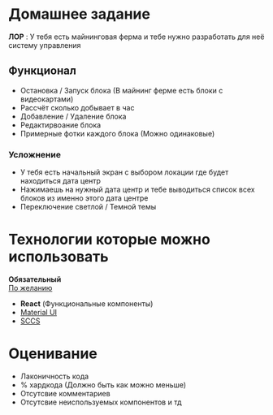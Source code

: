 # Домашнее задание

**ЛОР** : У тебя есть майнинговая ферма и тебе нужно разработать для неё систему управления

## Функционал

- Остановка / Запуск блока (В майнинг ферме есть блоки с видеокартами)
- Рассчёт сколько добывает в час
- Добавление / Удаление блока
- Редактирвоание блока
- Примерные фотки каждого блока (Можно одинаковые)

### Усложнение

- У тебя есть начальный экран с выбором локации где будет находиться дата центр
- Нажимаешь на нужный дата центр и тебе выводиться список всех блоков из именно этого дата центре
- Переключение светлой / Темной темы


# Технологии которые можно использовать

**Обязательный**
<br/>
<u>По желанию</u>

- **React** (Функциональные компоненты)
- <u>Material UI</u>
- <u>SCCS</u>

# Оценивание

- Лаконичность кода
- % хардкода (Должно быть как можно меньше)
- Отсутсвие комментариев
- Отсутсвие неиспользуемых компонентов и тд
